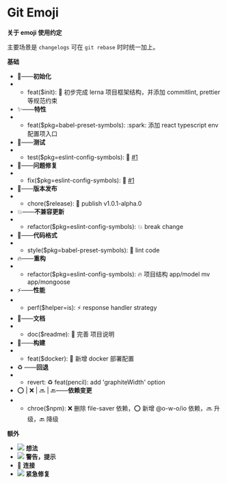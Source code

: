 # Git Emoji



**关于 emoji 使用约定**

主要场景是 `changelogs` 可在 `git rebase` 时时统一加上。

**基础**

* 🎉——**初始化**
* * feat\($init\): :tada: 初步完成 lerna 项目框架结构，并添加 commitlint, prettier 等规范约束
* ✨——**特性**
* * feat\($pkg=babel-preset-symbols\): :spark: 添加 react typescript env 配置项入口
* 🔬——**测试**
* * test\($pkg=eslint-config-symbols\): 🔬 [\#1](https://github.com/o-w-o/ink/issues/'')
* 🐛——**问题修复**
* * fix\($pkg=eslint-config-symbols\): 🐛  [\#1](https://github.com/o-w-o/ink/issues/'')
* 🔖——**版本发布**
* * chore\($release\): 🔖 publish v1.0.1-alpha.0
* 💥——**不兼容更新**
* * refactor\($pkg=eslint-config-symbols\): 💥 break change
* 🎨——**代码格式**
* * style\($pkg=babel-preset-symbols\): 🎨 lint code
* 🔥——**重构**
* * refactor\($pkg=eslint-config-symbols\): 🔥 项目结构 app/model mv app/mongoose
* ⚡️——**性能**
* * perf\($helper=is\): ⚡️ response handler strategy
* 📝——**文档**
* * doc\($readme\): 📝 完善 项目说明
* 🔨——**构建**
* * feat\($docker\): 🔨 新增 docker 部署配置
* ♻️ ——**回退**
* * revert: ♻️ feat\(pencil\): add 'graphiteWidth' option
* ⭕️ \| ❌ \| 🔜 \| 🔙——**依赖变更**
* * chroe\($npm\): ❌ 删除 file-saver 依赖，⭕️ 新增 @o-w-o/io 依赖，🔜 升级，🔙 降级

**额外**

* ![](https://gw.alipayobjects.com/os/lib/twemoji/11.2.0/2/svg/1f4a1.svg)  **想法**
* ![](https://gw.alipayobjects.com/os/lib/twemoji/11.2.0/2/svg/1f514.svg)  **警告，提示**
* 🔗  **连接**
* ![](https://gw.alipayobjects.com/os/lib/twemoji/11.2.0/2/svg/1f691.svg)  **紧急修复**

